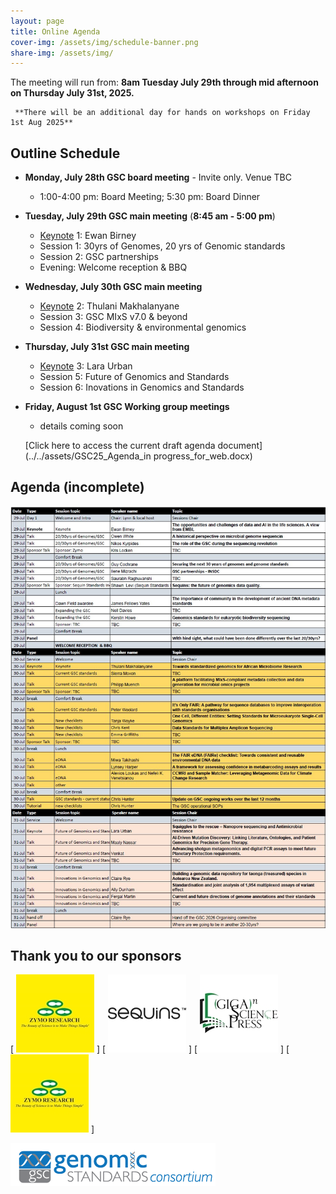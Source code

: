 ```yaml
---
layout: page
title: Online Agenda
cover-img: /assets/img/schedule-banner.png
share-img: /assets/img/
---
```


The meeting will run from: 
     **8am Tuesday July 29th through mid afternoon on Thursday July 31st, 2025.**

     **There will be an additional day for hands on workshops on Friday 1st Aug 2025**

## Outline Schedule 

* **Monday, July 28th GSC board meeting** - Invite only. Venue TBC
    * 1:00-4:00 pm: Board Meeting; 5:30 pm: Board Dinner

* **Tuesday, July 29th GSC main meeting** (**8:45 am - 5:00 pm**) 
  * [Keynote](https://genomicsstandardsconsortium.github.io/GSC25-Cambridge/pages/keynotes/) 1: Ewan Birney
  * Session 1: 30yrs of Genomes, 20 yrs of Genomic standards 
  * Session 2: GSC partnerships 
  * Evening: Welcome reception & BBQ
  
* **Wednesday, July 30th GSC main meeting** 
  * [Keynote](https://genomicsstandardsconsortium.github.io/GSC25-Cambridge/pages/keynotes/) 2: Thulani Makhalanyane
  * Session 3: GSC MIxS v7.0 & beyond 
  * Session 4: Biodiversity & environmental genomics 

* **Thursday, July 31st GSC main meeting**
  * [Keynote](https://genomicsstandardsconsortium.github.io/GSC25-Cambridge/pages/keynotes/) 3: Lara Urban
  * Session 5: Future of Genomics and Standards 
  * Session 6: Inovations in Genomics and Standards 

* **Friday, August 1st GSC Working group meetings**
  * details coming soon  
  
  [Click here to access the current draft agenda document](../../assets/GSC25_Agenda_in progress_for_web.docx)

## Agenda (incomplete)

[ ![current-agenda](./images/current_agenda-24apr2025.jpg) ](../../assets/GSC25_current_agenda-24Apr2025.pdf)


## Thank you to our sponsors

[ ![Platinum1](./images/ZymoResearch-yellow-125.jpg) ]	[ ![Gold1](./images/Sequins_Logo-125.png) ]	[ ![Gold2](./images/GSPress-125.jpg) ]	[ ![Bronze1](./images/ZymoResearch-yellow-125.jpg) ]	



[ ![GenSC](../assets/img/gsc_logo_sml.png) ](https://www.gensc.org/)

